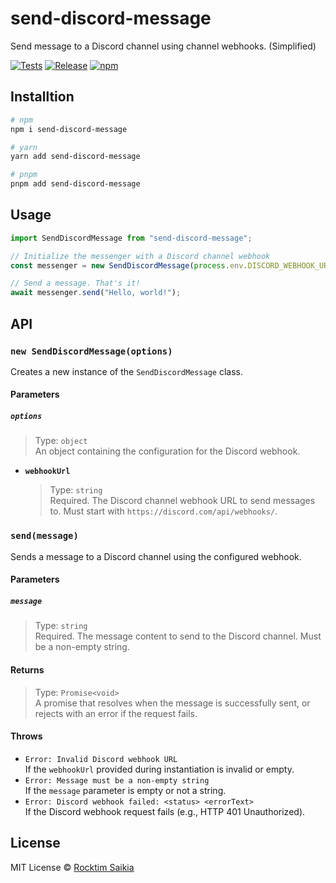 # send-discord-message

Send message to a Discord channel using channel webhooks. (Simplified)

[![Tests](https://github.com/rocktimsaikia/send-discord-message/actions/workflows/tests.yml/badge.svg)](https://github.com/rocktimsaikia/send-discord-message/actions/workflows/tests.yml) [![Release](https://github.com/rocktimsaikia/send-discord-message/actions/workflows/release.yml/badge.svg)](https://github.com/rocktimsaikia/send-discord-message/actions/workflows/release.yml) [![npm](https://img.shields.io/npm/v/send-discord-message?color=bright)](https://npmjs.com/package/send-discord-message)

## Installtion

```sh
# npm
npm i send-discord-message

# yarn
yarn add send-discord-message

# pnpm
pnpm add send-discord-message
```

## Usage

```javascript
import SendDiscordMessage from "send-discord-message";

// Initialize the messenger with a Discord channel webhook
const messenger = new SendDiscordMessage(process.env.DISCORD_WEBHOOK_URL)

// Send a message. That's it!
await messenger.send("Hello, world!");
```

## API

### `new SendDiscordMessage(options)`

Creates a new instance of the `SendDiscordMessage` class.

#### Parameters

##### `options`

> Type: `object`  
> An object containing the configuration for the Discord webhook.

- **`webhookUrl`**  
  > Type: `string`  
  > Required. The Discord channel webhook URL to send messages to. Must start with `https://discord.com/api/webhooks/`.

### `send(message)`

Sends a message to a Discord channel using the configured webhook.

#### Parameters

##### `message`

> Type: `string`  
> Required. The message content to send to the Discord channel. Must be a non-empty string.

#### Returns

> Type: `Promise<void>`  
> A promise that resolves when the message is successfully sent, or rejects with an error if the request fails.

#### Throws

- `Error: Invalid Discord webhook URL`  
  If the `webhookUrl` provided during instantiation is invalid or empty.
- `Error: Message must be a non-empty string`  
  If the `message` parameter is empty or not a string.
- `Error: Discord webhook failed: <status> <errorText>`  
  If the Discord webhook request fails (e.g., HTTP 401 Unauthorized).


## License

MIT License © [Rocktim Saikia](https://rocktimsaikia.dev)
